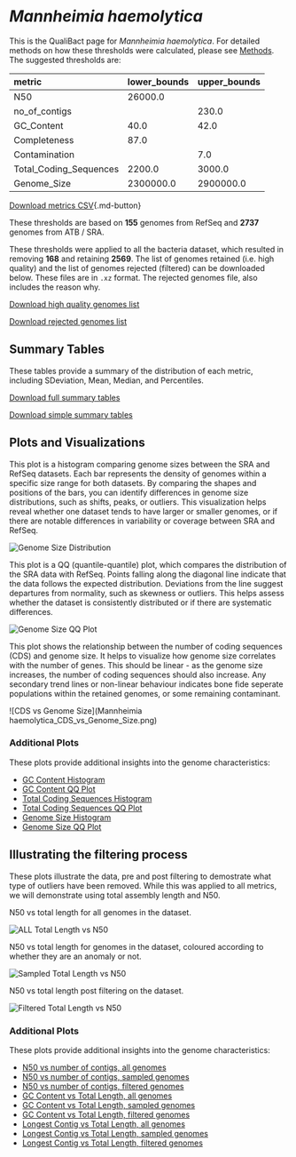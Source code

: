 # *Mannheimia haemolytica*

This is the QualiBact page for *Mannheimia haemolytica*. For detailed methods on how these thresholds were calculated, please see [Methods](../../methods.md).
The suggested thresholds are: 

| metric                 | lower_bounds   | upper_bounds   |
|:-----------------------|:---------------|:---------------|
| N50                    | 26000.0        |                |
| no_of_contigs          |                | 230.0          |
| GC_Content             | 40.0           | 42.0           |
| Completeness           | 87.0           |                |
| Contamination          |                | 7.0            |
| Total_Coding_Sequences | 2200.0         | 3000.0         |
| Genome_Size            | 2300000.0      | 2900000.0      |

[Download metrics CSV](Mannheimia_haemolytica_metrics.csv){.md-button}


These thresholds are based on **155** genomes from RefSeq and **2737** genomes from ATB / SRA.

These thresholds were applied to all the bacteria dataset, which resulted in removing **168** and retaining **2569**.
The list of genomes retained (i.e. high quality) and the list of genomes rejected (filtered) can be downloaded below. These files are in `.xz` format. The rejected genomes file, also includes the reason why.

[Download high quality genomes list](Mannheimia_haemolytica_high_quality_genomes.csv.xz)


[Download rejected genomes list](Mannheimia_haemolytica_filtered_out_genomes.csv.xz)



## Summary Tables
These tables provide a summary of the distribution of each metric, including SDeviation, Mean, Median, and Percentiles.

[Download full summary tables](summary.csv)

[Download simple summary tables](selected_summary.csv)

## Plots and Visualizations

This plot is a histogram comparing genome sizes between the SRA and RefSeq datasets. Each bar represents the density of genomes within a specific size range for both datasets. By comparing the shapes and positions of the bars, you can identify differences in genome size distributions, such as shifts, peaks, or outliers. This visualization helps reveal whether one dataset tends to have larger or smaller genomes, or if there are notable differences in variability or coverage between SRA and RefSeq.

![Genome Size Distribution](Genome_Size_refseq_histogram_kde.png)

This plot is a QQ (quantile-quantile) plot, which compares the distribution of the SRA data with RefSeq. Points falling along the diagonal line indicate that the data follows the expected distribution. Deviations from the line suggest departures from normality, such as skewness or outliers. This helps assess whether the dataset is consistently distributed or if there are systematic differences.

![Genome Size QQ Plot](Genome_Size_refseq_qqplot.png)

This plot shows the relationship between the number of coding sequences (CDS) and genome size. It helps to visualize how genome size correlates with the number of genes. This should be linear - as the genome size increases, the number of coding sequences should also increase. Any secondary trend lines or non-linear behaviour indicates bone fide seperate populations within the retained genomes, or some remaining contaminant. 

![CDS vs Genome Size](Mannheimia haemolytica_CDS_vs_Genome_Size.png)

### Additional Plots

These plots provide additional insights into the genome characteristics:

- [GC Content Histogram](GC_Content_refseq_histogram_kde.png)
- [GC Content QQ Plot](GC_Content_refseq_qqplot.png)
- [Total Coding Sequences Histogram](Total_Coding_Sequences_refseq_histogram_kde.png)
- [Total Coding Sequences QQ Plot](Total_Coding_Sequences_refseq_qqplot.png)
- [Genome Size Histogram](Genome_Size_refseq_histogram_kde.png)
- [Genome Size QQ Plot](Genome_Size_refseq_qqplot.png)
## Illustrating the filtering process
These plots illustrate the data, pre and post filtering to demostrate what type of outliers have been removed. While this was applied to all metrics, we will demonstrate using total assembly length and N50.

N50 vs total length for all genomes in the dataset.

![ALL Total Length vs N50](Mannheimia_haemolytica_all_total_length_N50.png)

N50 vs total length for genomes in the dataset, coloured according to whether they are an anomaly or not.

![Sampled Total Length vs N50](Mannheimia_haemolytica_sample_total_length_N50.png)

N50 vs total length post filtering on the dataset.

![Filtered Total Length vs N50](Mannheimia_haemolytica_filt_total_length_N50.png)

### Additional Plots

These plots provide additional insights into the genome characteristics:

- [N50 vs number of contigs, all genomes](Mannheimia_haemolytica_all_N50_number.png)
- [N50 vs number of contigs, sampled genomes](Mannheimia_haemolytica_sample_N50_number.png)
- [N50 vs number of contigs, filtered genomes](Mannheimia_haemolytica_filt_N50_number.png)
- [GC Content vs Total Length, all genomes](Mannheimia_haemolytica_all_total_length_GC_Content.png)
- [GC Content vs Total Length, sampled genomes](Mannheimia_haemolytica_sample_total_length_GC_Content.png)
- [GC Content vs Total Length, filtered genomes](Mannheimia_haemolytica_filt_total_length_GC_Content.png)
- [Longest Contig vs Total Length, all genomes](Mannheimia_haemolytica_all_total_length_longest.png)
- [Longest Contig vs Total Length, sampled genomes](Mannheimia_haemolytica_sample_total_length_longest.png)
- [Longest Contig vs Total Length, filtered genomes](Mannheimia_haemolytica_filt_total_length_longest.png)
